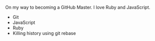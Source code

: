 On my way to becoming a GitHub Master. I love Ruby and JavaScript.
* Git
* JavaScript
* Ruby
* Killing history using git rebase

